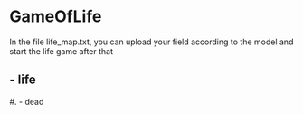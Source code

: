 # GameOfLife

In the file life_map.txt, you can upload your field according to the model and start the life game after that

 ## - life
 #. - dead
